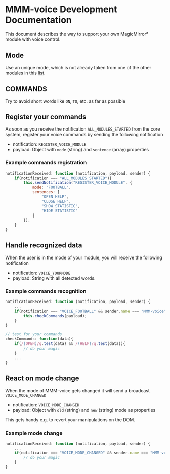 # MMM-voice Development Documentation

This document describes the way to support your own MagicMirror² module with voice control.

## Mode

Use an unique mode, which is not already taken from one of the other modules in this [list](https://github.com/fewieden/MMM-voice/wiki/Supported-Modules).

## COMMANDS

Try to avoid short words like `ON`, `TO`, etc. as far as possible

## Register your commands

As soon as you receive the notification `ALL_MODULES_STARTED` from the core system, register your voice commands by sending the following notification

* notification: `REGISTER_VOICE_MODULE`
* payload: Object with `mode` (string) and `sentence` (array) properties

### Example commands registration

```javascript
notificationReceived: function (notification, payload, sender) {
    if(notification === "ALL_MODULES_STARTED"){
        this.sendNotification("REGISTER_VOICE_MODULE", {
            mode: "FOOTBALL",
            sentences: [
                "OPEN HELP",
                "CLOSE HELP",
                "SHOW STATISTIC",
                "HIDE STATISTIC"
            ]
        });
    }
}
```

## Handle recognized data

When the user is in the mode of your module, you will receive the following notification

* notification: `VOICE_YOURMODE`
* payload: String with all detected words.

### Example commands recognition

```javascript
notificationReceived: function (notification, payload, sender) {
    ...
    if(notification === "VOICE_FOOTBALL" && sender.name === "MMM-voice"){
        this.checkCommands(payload);
    }
}

// test for your commands
checkCommands: function(data){
    if(/(OPEN)/g.test(data) && /(HELP)/g.test(data)){
        // do your magic
    }
    ...
}
```

## React on mode change

When the mode of MMM-voice gets changed it will send a broadcast `VOICE_MODE_CHANGED`

* notification: `VOICE_MODE_CHANGED`
* payload: Object with `old` (string) and `new` (string) mode as properties

This gets handy e.g. to revert your manipulations on the DOM.

### Example mode change

```javascript
notificationReceived: function (notification, payload, sender) {
    ...
    if(notification === "VOICE_MODE_CHANGED" && sender.name === "MMM-voice" && payload.old === "FOOTBALL"){
        // do your magic
    }
}
```
